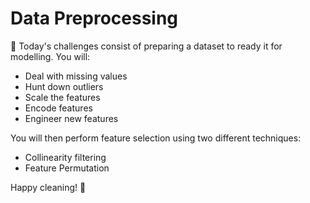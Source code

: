 # Data Preprocessing

🎯 Today's challenges consist of preparing a dataset to ready it for modelling. You will:

- Deal with missing values
- Hunt down outliers
- Scale the features
- Encode features
- Engineer new features

You will then perform feature selection using two different techniques:

- Collinearity filtering
- Feature Permutation

Happy cleaning! 🚀
